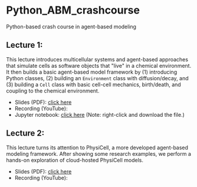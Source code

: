 # Python_ABM_crashcourse
Python-based crash course in agent-based modeling

## Lecture 1:
This lecture introduces multicellular systems and agent-based approaches that simulate cells as software objects that "live" in a chemical environment. It then builds a basic agent-based model framework by (1) introducing Python classes, (2) building an `Environment` class with diffusion/decay, and (3) building a `Cell` class with basic cell-cell mechanics, birth/death, and coupling to the chemical environment. 
* Slides (PDF): [click here](https://github.com/physicell-training/Python_ABM_crashcourse/blob/main/ABM%20intro%20(Python%20based)%20Lecture%201.pdf)
* Recording (YouTube):
* Jupyter notebook: [click here]()
(Note: right-click and download the file.) 

## Lecture 2: 
This lecture turns its attention to PhysiCell, a more developed agent-based modeling framework. After showing some research examples, we perform a hands-on exploration of cloud-hosted PhysiCell models. 
* Slides (PDF): [click here]()
* Recording (YouTube): 
